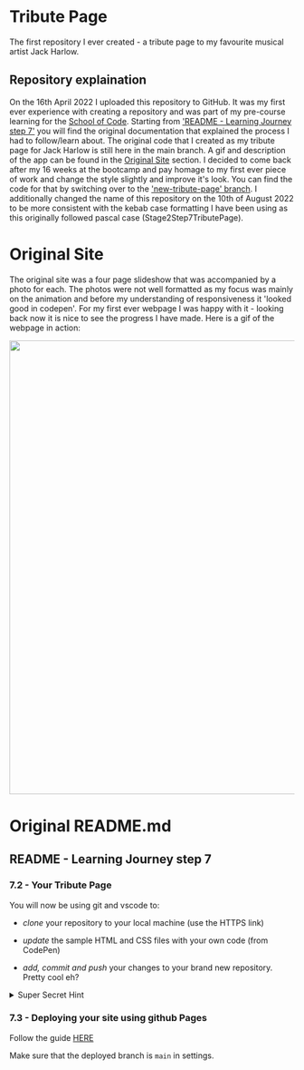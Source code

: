 # Tribute Page

The first repository I ever created - a tribute page to my favourite musical artist Jack Harlow.

## Repository explaination

On the 16th April 2022 I uploaded this repository to GitHub. It was my first ever experience with creating a repository and was part of my pre-course learning for the [School of Code](https://www.schoolofcode.co.uk/). Starting from ['README - Learning Journey step 7'](#readme---learning-journey-step-7) you will find the original documentation that explained the process I had to follow/learn about. The original code that I created as my tribute page for Jack Harlow is still here in the main branch. A gif and description of the app can be found in the [Original Site](#original-site) section. I decided to come back after my 16 weeks at the bootcamp and pay homage to my first ever piece of work and change the style slightly and improve it's look. You can find the code for that by switching over to the ['new-tribute-page' branch](https://github.com/pattisoj/tribute-page-jack-harlow/tree/new-tribute-page). I additionally changed the name of this repository on the 10th of August 2022 to be more consistent with the kebab case formatting I have been using as this originally followed pascal case (Stage2Step7TributePage).

# Original Site

The original site was a four page slideshow that was accompanied by a photo for each. The photos were not well formatted as my focus was mainly on the animation and before my understanding of responsiveness it 'looked good in codepen'. For my first ever webpage I was happy with it - looking back now it is nice to see the progress I have made. Here is a gif of the webpage in action:

<img src="images/original-website.gif" width="800" />

# Original README.md

## README - Learning Journey step 7

### 7.2 - Your Tribute Page

You will now be using git and vscode to:

- _clone_ your repository to your local machine (use the HTTPS link)

- _update_ the sample HTML and CSS files with your own code (from CodePen)

- _add, commit and push_ your changes to your brand new repository. Pretty cool eh?

<details>
  <summary>Super Secret Hint</summary>
  All of these steps have been covered in step 6 of your *learning journey* if you need any clues as to what to do maybe think about looking back at these resources 🤷
 
 Link to instructions on cloning:https://docs.github.com/en/repositories/creating-and-managing-repositories/cloning-a-repository
</details>

### 7.3 - Deploying your site using github Pages

Follow the guide [HERE](https://docs.github.com/en/pages/getting-started-with-github-pages/creating-a-github-pages-site)

Make sure that the deployed branch is `main` in settings.
